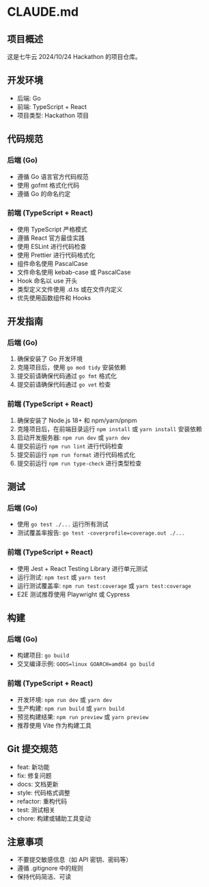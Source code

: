 # CLAUDE.md

## 项目概述
这是七牛云 2024/10/24 Hackathon 的项目仓库。

## 开发环境
- 后端: Go
- 前端: TypeScript + React
- 项目类型: Hackathon 项目

## 代码规范

### 后端 (Go)
- 遵循 Go 语言官方代码规范
- 使用 gofmt 格式化代码
- 遵循 Go 的命名约定

### 前端 (TypeScript + React)
- 使用 TypeScript 严格模式
- 遵循 React 官方最佳实践
- 使用 ESLint 进行代码检查
- 使用 Prettier 进行代码格式化
- 组件命名使用 PascalCase
- 文件命名使用 kebab-case 或 PascalCase
- Hook 命名以 use 开头
- 类型定义文件使用 .d.ts 或在文件内定义
- 优先使用函数组件和 Hooks

## 开发指南

### 后端 (Go)
1. 确保安装了 Go 开发环境
2. 克隆项目后，使用 `go mod tidy` 安装依赖
3. 提交前请确保代码通过 `go fmt` 格式化
4. 提交前请确保代码通过 `go vet` 检查

### 前端 (TypeScript + React)
1. 确保安装了 Node.js 18+ 和 npm/yarn/pnpm
2. 克隆项目后，在前端目录运行 `npm install` 或 `yarn install` 安装依赖
3. 启动开发服务器: `npm run dev` 或 `yarn dev`
4. 提交前运行 `npm run lint` 进行代码检查
5. 提交前运行 `npm run format` 进行代码格式化
6. 提交前运行 `npm run type-check` 进行类型检查

## 测试

### 后端 (Go)
- 使用 `go test ./...` 运行所有测试
- 测试覆盖率报告: `go test -coverprofile=coverage.out ./...`

### 前端 (TypeScript + React)
- 使用 Jest + React Testing Library 进行单元测试
- 运行测试: `npm test` 或 `yarn test`
- 运行测试覆盖率: `npm run test:coverage` 或 `yarn test:coverage`
- E2E 测试推荐使用 Playwright 或 Cypress

## 构建

### 后端 (Go)
- 构建项目: `go build`
- 交叉编译示例: `GOOS=linux GOARCH=amd64 go build`

### 前端 (TypeScript + React)
- 开发环境: `npm run dev` 或 `yarn dev`
- 生产构建: `npm run build` 或 `yarn build`
- 预览构建结果: `npm run preview` 或 `yarn preview`
- 推荐使用 Vite 作为构建工具

## Git 提交规范
- feat: 新功能
- fix: 修复问题
- docs: 文档更新
- style: 代码格式调整
- refactor: 重构代码
- test: 测试相关
- chore: 构建或辅助工具变动

## 注意事项
- 不要提交敏感信息（如 API 密钥、密码等）
- 遵循 .gitignore 中的规则
- 保持代码简洁、可读
